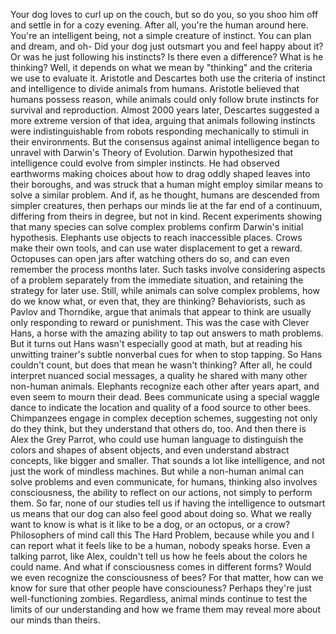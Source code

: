 
Your dog loves to curl up on the couch,
but so do you,
so you shoo him off
and settle in for a cozy evening.
After all, you&#39;re the human around here.
You&#39;re an intelligent being,
not a simple creature of instinct.
You can plan and dream, and oh-
Did your dog just outsmart you
and feel happy about it?
Or was he just following his instincts?
Is there even a difference?
What is he thinking?
Well, it depends on 
what we mean by &quot;thinking&quot;
and the criteria we use to evaluate it.
Aristotle and Descartes both use 
the criteria of instinct and intelligence
to divide animals from humans.
Aristotle believed 
that humans possess reason,
while animals could only follow brute
instincts for survival and reproduction.
Almost 2000 years later,
Descartes suggested 
a more extreme version of that idea,
arguing that animals following instincts
were indistinguishable
from robots responding mechanically 
to stimuli in their environments.
But the consensus against animal 
intelligence began to unravel
with Darwin&#39;s Theory of Evolution.
Darwin hypothesized that intelligence
could evolve from simpler instincts.
He had observed earthworms making choices
about how to drag oddly shaped leaves
into their boroughs,
and was struck that a human might employ
similar means to solve a similar problem.
And if, as he thought, humans 
are descended from simpler creatures,
then perhaps our minds lie
at the far end of a continuum,
differing from theirs in degree,
but not in kind.
Recent experiments showing that many
species can solve complex problems
confirm Darwin&#39;s initial hypothesis.
Elephants use objects to reach
inaccessible places.
Crows make their own tools,
and can use water displacement 
to get a reward.
Octopuses can open jars 
after watching others do so,
and can even remember 
the process months later.
Such tasks involve considering 
aspects of a problem
separately from the immediate situation,
and retaining the strategy for later use.
Still, while animals 
can solve complex problems,
how do we know what, or even that, 
they are thinking?
Behaviorists, such as Pavlov
and Thorndike, argue
that animals that appear to think
are usually only responding 
to reward or punishment.
This was the case with Clever Hans,
a horse with the amazing ability
to tap out answers to math problems.
But it turns out Hans 
wasn&#39;t especially good at math,
but at reading his unwitting 
trainer&#39;s subtle nonverbal cues
for when to stop tapping.
So Hans couldn&#39;t count,
but does that mean he wasn&#39;t thinking?
After all, he could interpret 
nuanced social messages,
a quality he shared with many other
non-human animals.
Elephants recognize each other
after years apart,
and even seem to mourn their dead.
Bees communicate 
using a special waggle dance
to indicate the location and quality 
of a food source to other bees.
Chimpanzees engage 
in complex deception schemes,
suggesting not only do they think,
but they understand that others do, too.
And then there is Alex the Grey Parrot,
who could use human language
to distinguish the colors 
and shapes of absent objects,
and even understand abstract concepts,
like bigger and smaller.
That sounds a lot like intelligence,
and not just the work 
of mindless machines.
But while a non-human animal can solve
problems and even communicate,
for humans, thinking 
also involves consciousness,
the ability to reflect on our actions,
not simply to perform them.
So far, none of our studies tell us
if having the intelligence to outsmart us
means that our dog 
can also feel good about doing so.
What we really want to know is
what is it like to be a dog,
or an octopus,
or a crow?
Philosophers of mind call this
The Hard Problem,
because while you and I can report
what it feels like to be a human,
nobody speaks horse.
Even a talking parrot, like Alex,
couldn&#39;t tell us how he feels 
about the colors he could name.
And what if consciousness 
comes in different forms?
Would we even recognize 
the consciousness of bees?
For that matter, how can we know for sure
that other people have consciouness?
Perhaps they&#39;re just 
well-functioning zombies.
Regardless, animal minds continue to test
the limits of our understanding
and how we frame them may reveal more
about our minds than theirs.

